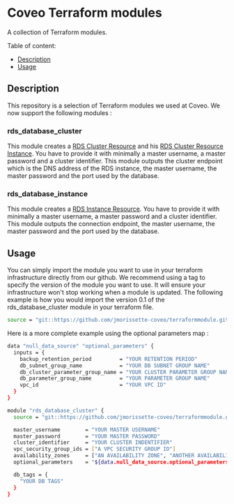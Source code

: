 # Coveo Terraform modules

A collection of Terraform modules.

Table of content:

* [Description](#description)
* [Usage](#usage)

## Description

This repository is a selection of Terraform modules we used at Coveo. We now support the following modules :

### rds_database_cluster

This module creates a [RDS Cluster Resource](https://www.terraform.io/docs/providers/aws/r/rds_cluster.html) and his [RDS Cluster Resource Instance](https://www.terraform.io/docs/providers/aws/r/rds_cluster_instance.html). You have to provide it with minimally a master username, a master password and a cluster identifier. This module outputs the cluster endpoint which is the DNS address of the RDS instance, the master username, the master password and the port used by the database.

### rds_database_instance

This module creates a [RDS Instance Resource](https://www.terraform.io/docs/providers/aws/r/db_instance.html). You have to provide it with minimally a master username, a master password and a cluster identifier. This module outputs the connection endpoint, the master username, the master password and the port used by the database.

## Usage

You can simply import the module you want to use in your terraform infrastructure directly from our github. We recommend using a tag to specify the version of the module you want to use. It will ensure your infrastructure won't stop working when a module is updated. The following example is how you would import the version 0.1 of the rds_database_cluster module in your terraform file.

```bash
source = "git::https://github.com/jmorissette-coveo/terraformmodule.git//rds_database_cluster?ref=v0.1"
```

Here is a more complete example using the optional parameters map :

```bash
data "null_data_source" "optional_parameters" {
  inputs = {
    backup_retention_period         = "YOUR RETENTION PERIOD"
    db_subnet_group_name            = "YOUR DB SUBNET GROUP NAME"
    db_cluster_parameter_group_name = "YOUR CLUSTER PARAMETER GROUP NAME"
    db_parameter_group_name         = "YOUR PARAMETER GROUP NAME"
    vpc_id                          = "YOUR VPC ID"
  }
}

module "rds_database_cluster" {
  source = "git::https://github.com/jmorissette-coveo/terraformmodule.git//rds_database_cluster?ref=v0.1"

  master_username        = "YOUR MASTER USERNAME"
  master_password        = "YOUR MASTER PASSWORD"
  cluster_identifier     = "YOUR CLUSTER INDENTIFIER"
  vpc_security_group_ids = ["A VPC SECURITY GROUP ID"]
  availability_zones     = ["AN AVAILABILITY ZONE", "ANOTHER AVAILABILITY ZONE"]
  optional_parameters    = "${data.null_data_source.optional_parameters.inputs}"

  db_tags = {
    "YOUR DB TAGS"
  }
}
```
